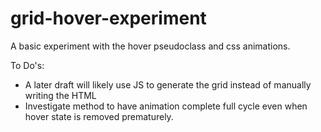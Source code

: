 # grid-hover-experiment
A basic experiment with the hover pseudoclass and css animations.

To Do's: 
* A later draft will likely use JS to generate the grid instead of manually writing the HTML
* Investigate method to have animation complete full cycle even when hover state is removed prematurely.